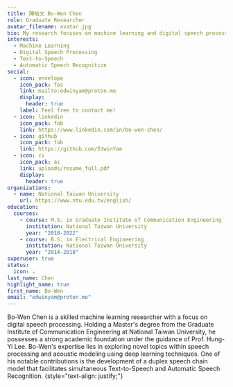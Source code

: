 ```yaml
---
title: 陳柏文 Bo-Wen Chen
role: Graduate Researcher
avatar_filename: avatar.jpg
bio: My research focuses on machine learning and digital speech processing, specifically in the areas of Text to Speech (TTS) and Automatic Speech Recognition (ASR).
interests:
  - Machine Learning
  - Digital Speech Processing
  - Text-to-Speech
  - Automatic Speech Recognition
social:
  - icon: envelope
    icon_pack: fas
    link: mailto:edwinyam@proton.me
    display:
      header: true
    label: Feel free to contact me!
  - icon: linkedin
    icon_pack: fab
    link: https://www.linkedin.com/in/bo-wen-chen/
  - icon: github
    icon_pack: fab
    link: https://github.com/EdwinYam
  - icon: cv
    icon_pack: ai
    link: uploads/resume_full.pdf
    display:
      header: true
organizations:
  - name: National Taiwan University
    url: https://www.ntu.edu.tw/english/
education:
  courses:
    - course: M.S. in Graduate Institute of Communication Engineering
      institution: National Taiwan University
      year: "2018-2022"
    - course: B.S. in Electrical Engineering
      institution: National Taiwan University
      year: "2014-2018"
superuser: true
status:
  icon: ☕️
last_name: Chen
highlight_name: true
first_name: Bo-Wen
email: "edwinyam@proton.me"
---
```

Bo-Wen Chen is a skilled machine learning researcher with a focus on digital speech processing. Holding a Master's degree from the Graduate Institute of Communication Engineering at National Taiwan University, he possesses a strong academic foundation under the guidance of Prof. Hung-Yi Lee. Bo-Wen's expertise lies in exploring novel topics within speech processing and acoustic modeling using deep learning techniques. One of his notable contributions is the development of a duplex speech chain model that facilitates simultaneous Text-to-Speech and Automatic Speech Recognition.
{style="text-align: justify;"}

